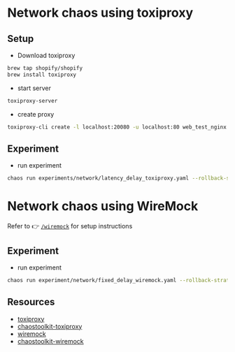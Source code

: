# Network chaos using toxiproxy
## Setup
* Download toxiproxy
```bash
brew tap shopify/shopify
brew install toxiproxy
```
* start server
```bash
toxiproxy-server
```
* create proxy
```bash
toxiproxy-cli create -l localhost:20080 -u localhost:80 web_test_nginx
```

## Experiment
* run experiment
```bash
chaos run experiments/network/latency_delay_toxiproxy.yaml --rollback-strategy deviated
```
# Network chaos using WireMock
Refer to 👉 [`/wiremock`](/wiremock) for setup instructions

## Experiment
* run experiment
```bash
chaos run experiment/network/fixed_delay_wiremock.yaml --rollback-strategy deviated
```

## Resources
- [toxiproxy](https://github.com/Shopify/toxiproxy)
- [chaostoolkit-toxiproxy](https://chaostoolkit.org/drivers/toxiproxy/)
- [wiremock](https://wiremock.org/)
- [chaostoolkit-wiremock](https://chaostoolkit.org/drivers/wiremock/)
